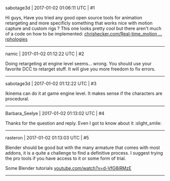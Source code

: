 sabotage3d | 2017-01-02 01:06:11 UTC | #1

Hi guys,
Have you tried any good open source tools for animation retargeting and more specificly something that works nice with motion capture and custom rigs ?
This one looks pretty cool but there aren't much of a code on how to be implemented: [chrishecker.com/Real-time_motion ... rphologies](http://chrishecker.com/Real-time_motion_retargeting_to_highly_varied_user-created_morphologies)

-------------------------

namic | 2017-01-02 01:12:22 UTC | #2

Doing retargeting at engine level seems... wrong. You should use your favorite DCC to retarget stuff. It will give you more freedom to fix errors.

-------------------------

sabotage3d | 2017-01-02 01:12:22 UTC | #3

Ikinema can do it at game engine level. It makes sense if the characters are procedural.

-------------------------

Barbara_Seelye | 2017-01-02 01:13:02 UTC | #4

Thanks for the question and reply. Even I got to know about it :slight_smile:

-------------------------

rasteron | 2017-01-02 01:13:03 UTC | #5

Blender should be good but with the many armature that comes with most addons, it is a quite a challenge to find a definitive process. I suggest trying the pro tools if you have access to it or some form of trial.

Some Blender tutorials
[youtube.com/watch?v=d-VfG8iRMzE](https://www.youtube.com/watch?v=d-VfG8iRMzE)

-------------------------

